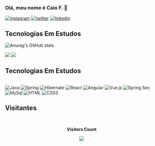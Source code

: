 ### Olá, meu nome é Caio F. 🤙

[![instagram](https://img.shields.io/badge/Instagram-E4405F?style=for-the-badge&logo=instagram&logoColor=white)](https://www.instagram.com/___eocaio___/)
[![twitter](https://img.shields.io/badge/Twitter-1DA1F2?style=for-the-badge&logo=twitter&logoColor=white)](https://x.com/CaioDevEnginner)
[![linkedin](https://img.shields.io/badge/LinkedIn-0077B5?style=for-the-badge&logo=linkedin&logoColor=white)](https://www.linkedin.com/in/caio-fernandes-73a88427a/)

## Tecnologias Em Estudos
![Anurag's GitHub stats](https://github-readme-stats.vercel.app/api?username=Caio-Devv&show_icons=true&theme=radical)

 ![](http://github-profile-summary-cards.vercel.app/api/cards/repos-per-language?username=arthurspk&hide=Html&theme=nord_dark)  ![](http://github-profile-summary-cards.vercel.app/api/cards/most-commit-language?username=Caio-Devv&theme=nord_dark)
 

## Tecnologias Em Estudos
<div style="display: inline_block"><br/>
	<img aligne="center" alt="Java" src="https://img.shields.io/badge/Java-ED8B00?style=for-the-badge&logo=openjdk&logoColor=white"/>
    <img aligne="center" alt="Spring" src="https://img.shields.io/badge/Spring-6DB33F?style=for-the-badge&logo=spring&logoColor=white"/>
    <img aligne="center" alt="Hibernate" src="https://img.shields.io/badge/Hibernate-59666C?style=for-the-badge&logo=Hibernate&logoColor=white"/>
	<img aligne="center" alt="React" src="https://img.shields.io/badge/React-20232A?style=for-the-badge&logo=react&logoColor=61DAFB"/>
	<img aligne="center" alt="Angular" src="https://img.shields.io/badge/Angular-DD0031?style=for-the-badge&logo=angular&logoColor=white"/>
	<img aligne="center" alt="Vue.js" src="https://img.shields.io/badge/Vue.js-35495E?style=for-the-badge&logo=vue.js&logoColor=4FC08D"/>
	<img aligne="center" alt="Spring Sec" src="https://img.shields.io/badge/Spring_Security-6DB33F?style=for-the-badge&logo=Spring-Security&logoColor=white"/>
    <img aligne="center" alt="MySql" src="https://img.shields.io/badge/MySQL-005C84?style=for-the-badge&logo=mysql&logoColor=white"/>
    <img aligne="center" alt="HTML" src="https://img.shields.io/badge/HTML5-E34F26?style=for-the-badge&logo=html5&logoColor=white"/>
    <img aligne="center" alt="CSS3" src="https://img.shields.io/badge/CSS3-1572B6?style=for-the-badge&logo=css3&logoColor=white"/>
   
</div>

## Visitantes
<div align="center">
    <br>
      <p align="centre"><b>Visitors Count</b></p>  
      <p align="center"><img align="center" src="https://profile-counter.glitch.me/{Caio-Devv}/count.svg" /></p> 
    <br>
</div>
